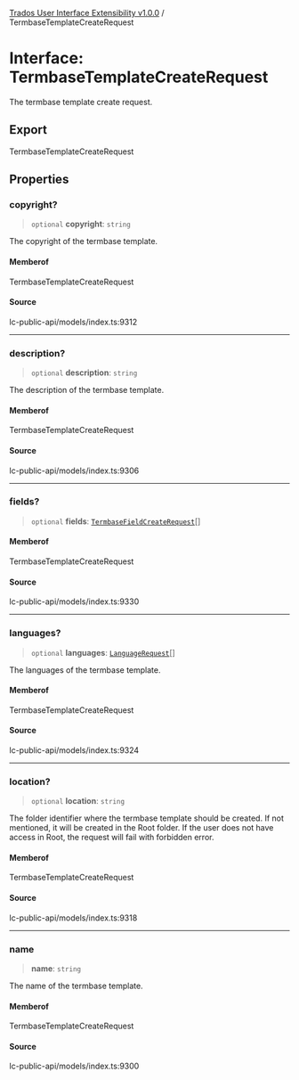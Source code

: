 [Trados User Interface Extensibility v1.0.0](../wiki/globals) / TermbaseTemplateCreateRequest

# Interface: TermbaseTemplateCreateRequest

The termbase template create request.

## Export

TermbaseTemplateCreateRequest

## Properties

### copyright?

> `optional` **copyright**: `string`

The copyright of the termbase template.

#### Memberof

TermbaseTemplateCreateRequest

#### Source

lc-public-api/models/index.ts:9312

***

### description?

> `optional` **description**: `string`

The description of the termbase template.

#### Memberof

TermbaseTemplateCreateRequest

#### Source

lc-public-api/models/index.ts:9306

***

### fields?

> `optional` **fields**: [`TermbaseFieldCreateRequest`](../wiki/Interface.TermbaseFieldCreateRequest)[]

#### Memberof

TermbaseTemplateCreateRequest

#### Source

lc-public-api/models/index.ts:9330

***

### languages?

> `optional` **languages**: [`LanguageRequest`](../wiki/Interface.LanguageRequest)[]

The languages of the termbase template.

#### Memberof

TermbaseTemplateCreateRequest

#### Source

lc-public-api/models/index.ts:9324

***

### location?

> `optional` **location**: `string`

The folder identifier where the termbase template should be created. If not mentioned, it will be created in the Root folder. If the user does not have access in Root, the request will fail with forbidden error.

#### Memberof

TermbaseTemplateCreateRequest

#### Source

lc-public-api/models/index.ts:9318

***

### name

> **name**: `string`

The name of the termbase template.

#### Memberof

TermbaseTemplateCreateRequest

#### Source

lc-public-api/models/index.ts:9300
